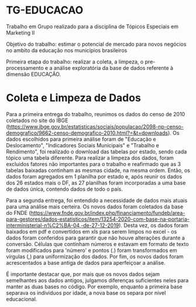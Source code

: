 # TG-EDUCACAO
Trabalho em Grupo realizado para a disciplina de Tópicos Especiais em Marketing II 

Objetivo do trabalho: estimar o potencial de mercado para novos negócios no ambito da educação nos municípios brasileiros

Primeira etapa do trabalho: realizar a coleta, a limpeza, o pre-processamento e a análise exploratória da base de dados referente à dimensão EDUCAÇÃO. 

# Coleta e Limpeza de Dados

Para a primeira entrega do trabalho, reunimos os dados do censo de 2010 coletados no site do IBGE (https://www.ibge.gov.br/estatisticas/sociais/populacao/2098-np-censo-demografico/9662-censo-demografico-2010.html?=&t=downloads). Os dados escolhidos para primeira análise foram de "Educação e Deslocamento", "Indicadores Sociais Municipais" e "Trabalho e Rendimento", foi realizado o download das tabelas por estado, sendo cada tópico uma tabela diferente. Para realizar a limpeza dos dados, foram excluidos fatores não importantes para o trabalho e reafirmado que as 3 tabelas baixadas continham as mesmas cidade, na mesma ordem. Então, os dados foram agregados em 1 planilha por estado e, após reunir os dados dos 26 estados mais o DF, as 27 planilhas foram incorporadas a uma base de dados única, contendo dados de todo o país. 

Para a segunda entrega, foi entendido a necessidade de dados mais atuais para uma análise mais certeira. Os novos dados foram coletados da base do FNDE (https://www.fnde.gov.br/index.php/financiamento/fundeb/area-para-gestores/dados-estatisticos/item/13254-2020-com-base-na-portaria-interministerial-n%C2%BA-04,-de-27-12-2019). Desta vez, os dados foram baixados em pdf e convertidos em xls para serem limpos no excel - os dados foram conferidos para garantir que não houve alterações durante a conversão. Células que continham números e estavam em formato de texto foram modificados para 'número' e pontos (.) foram transformados em vírgulas (,) para uniformização dos dados. Por fim, os novos dados foram acrescentados a base antiga de dados para aperfeiçoar a análise.

É importante destacar que, por mais que os novos dados sejam semelhantes aos dados antigos, julgamos diferenças suficientes neles para manter as duas bases no código. Por exemplo, enquanto a primeira base separava os individuos por idade, a nova base os separa por nível educacional.

